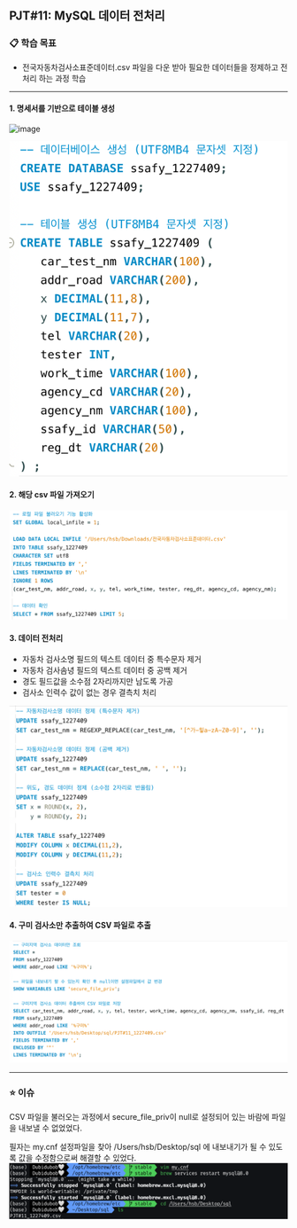 ## PJT#11: MySQL 데이터 전처리

### 📋 학습 목표

- 전국자동차검사소표준데이터.csv 파일을 다운 받아 필요한 데이터들을 정제하고 전처리 하는 과정 학습
  <br>

---

#### 1. 명세서를 기반으로 테이블 생성

![image](../PJT#11_1227409/img/image.png)

![image](./img/image.png)

#### 2. 해당 csv 파일 가져오기

![image](./img/image-1.png)

#### 3. 데이터 전처리

- 자동차 검사소명 필드의 텍스트 데이터 중 특수문자 제거
- 자동차 검사솜녕 필드의 텍스트 데이터 중 공백 제거
- 경도 필드값을 소수점 2자리까지만 남도록 가공
- 검사소 인력수 값이 없는 경우 결측치 처리

![image](./img/image-2.png)

#### 4. 구미 검사소만 추출하여 CSV 파일로 추출

![image](./img/image-3.png)

---

### ⭐️ 이슈

CSV 파일을 불러오는 과정에서 secure_file_priv이 null로 설정되어 있는 바람에 파일을 내보낼 수 없었었다.

필자는 my.cnf 설정파일을 찾아 /Users/hsb/Desktop/sql 에 내보내기가 될 수 있도록 값을 수정함으로써 해결할 수 있었다.
![image](./img/image-4.png)
